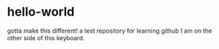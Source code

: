 # hello-world
gotta make this different!
a test repository for learning github
I am on the other side of this keyboard.
